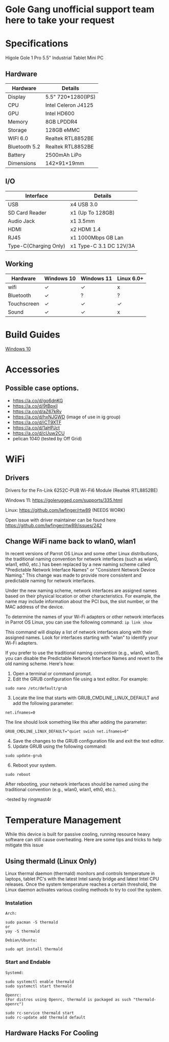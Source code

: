 # Gole Gang unofficial support team here to take your request



# Specifications 
Higole Gole 1 Pro 5.5" Industrial Tablet Mini PC

## Hardware
|   Hardware  |     Details       |  
|-------------|-------------------|
| Display     |  5.5" 720*1280(IPS)|
|    CPU      |  Intel Celeron J4125| 
|    GPU      |  Intel HD600     |
|   Memory   |  8GB LPDDR4       |
| Storage   |     128GB eMMC  |
| WIFI 6.0       | Realtek RTL8852BE    |
| Bluetooth 5.2   |  Realtek RTL8852BE  |
| Battery     |     2500mAh LiPo |
| Dimensions |  	142×91×19mm |

## I/O
|  Interface |    Details   |
|------------|---------------|
|   USB      |    x4 USB 3.0|
|  SD Card Reader |   x1 (Up To 128GB) |
|  Audio Jack |   x1 3.5mm   |
|   HDMI     |   x2 HDMI 1.4  |
|   RJ45    |    x1 1000Mbps GB Lan |
| Type-C(Charging Only) | x1 Type-C 3.1 DC 12V/3A |

## Working
| Hardware | Windows 10  | Windows 11  |   Linux 6.0+  |
|---------|--------------|--------------|----------|
|  wifi   |  ✓           |  ✓           |    x     |
|Bluetooth|  ✓           |   ?          |    ?     |
|Touchscreen|  ✓           |  ✓         |   ✓      |
| Sound   |  ✓           |    ✓         |   x      |

# Build Guides

[Windows 10](Win_10_build_guide.md)

# Accessories
## Possible case options.
- https://a.co/d/go6dnKG
- https://a.co/d/9tBpxil
- https://a.co/d/aZ67kRv
- https://a.co/d/hxNJGWD (image of use in ig group)
- https://a.co/d/iCT9XTF
- https://a.co/d/1aHPJct
- https://a.co/d/cUuw2CU
- pelican 1040 (tested by Off Grid)


# WiFi

## Drivers
Drivers for the Fn-Link 6252C-PUB Wi-Fi6 Module (Realtek RTL8852BE)

Windows 11: https://golerugged.com/supports/335.html

Linux: https://github.com/lwfinger/rtw89 (NEEDS WORK)

Open issue with driver maintainer can be found here https://github.com/lwfinger/rtw89/issues/242


## Change WiFi name back to wlan0, wlan1 
In recent versions of Parrot OS Linux and some other Linux distributions, the traditional naming convention for network interfaces (such as wlan0, wlan1, eth0, etc.) has been replaced by a new naming scheme called "Predictable Network Interface Names" or "Consistent Network Device Naming." This change was made to provide more consistent and predictable naming for network interfaces.

Under the new naming scheme, network interfaces are assigned names based on their physical location or other characteristics. For example, the name may include information about the PCI bus, the slot number, or the MAC address of the device.

To determine the names of your Wi-Fi adapters or other network interfaces in Parrot OS Linux, you can use the following command:
```ip link show```



This command will display a list of network interfaces along with their assigned names. Look for interfaces starting with "wlan" to identify your Wi-Fi adapters.

If you prefer to use the traditional naming convention (e.g., wlan0, wlan1), you can disable the Predictable Network Interface Names and revert to the old naming scheme. Here's how:

1. Open a terminal or command prompt.
2. Edit the GRUB configuration file using a text editor. For example:
```
sudo nano /etc/default/grub
```

3. Locate the line that starts with GRUB_CMDLINE_LINUX_DEFAULT and add the following parameter:
``` 
net.ifnames=0
```
The line should look something like this after adding the parameter:
``` 
GRUB_CMDLINE_LINUX_DEFAULT="quiet swish net.ifnames=0"
```
4. Save the changes to the GRUB configuration file and exit the text editor.
5. Update GRUB using the following command:
``` 
sudo update-grub
```
6. Reboot your system.
```
sudo reboot
```
After rebooting, your network interfaces should be named using the traditional convention (e.g., wlan0, wlan1, eth0, etc.).

-tested by ringmast4r





# Temperature Management
While this device is built for passive cooling, running resource heavy software can still cause overheating. Here are some tips and tricks to help mitigate this issue

## Using thermald (Linux Only)
Linux thermal daemon (thermald) monitors and controls temperature in laptops, tablet PC's with the latest Intel sandy bridge and latest Intel CPU releases. Once the system temperature reaches a certain threshold, the Linux daemon activates various cooling methods to try to cool the system.
### Instalation
```
Arch:

sudo pacman -S thermald
or
yay -S thermald

Debian/Ubuntu:

sudo apt install thermald
```
### Start and Endable
```
Systemd:

sudo systemctl enable thermald
sudo systemctl start thermald

Openrc:
(For distros using Openrc, thermald is packaged as such "thermald-openrc")

sudo rc-service thermald start
sudo rc-update add thermald default
```
## Hardware Hacks For Cooling




